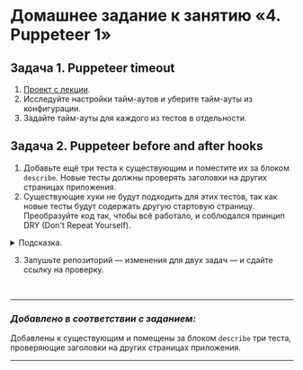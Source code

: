 # Домашнее задание к занятию «4. Puppeteer 1»


## Задача 1. Puppeteer timeout

1. [Проект с лекции](https://github.com/netology-code/jsaqa-code/tree/main/7.4/puppeteer).
2. Исследуйте настройки тайм-аутов и уберите тайм-ауты из конфигурации.
3. Задайте тайм-ауты для каждого из тестов в отдельности.


## Задача 2. Puppeteer before and after hooks

1. Добавьте ещё три теста к существующим и поместите их за блоком `describe`. 
Новые тесты должны проверять заголовки на других страницах приложения.   
3. Существующие хуки не будут подходить для этих тестов, так как новые тесты будут содержать другую стартовую страницу. 
Преобразуйте код так, чтобы всё работало, и соблюдался принцип DRY (Don't Repeat Yourself).
    
<details>
  <summary>Подсказка.</summary>
  
   Хуки можно использовать в разных местах и не один раз, поместив их в логические блоги, в которых они будут работать: например, внутри блока `describe`. Выше по иерархии кода они не будут действовать, так как работает стандартный принцип зоны видимости.
  
</details>

3. Запушьте репозиторий — изменения для двух задач — и сдайте ссылку на проверку.

<br>

------------------
### ***Добавлено в соответствии с заданием:***
  Добавлены к существующим и помещены за блоком `describe` три теста, проверяющие заголовки на других страницах приложения.

------------------

<br>